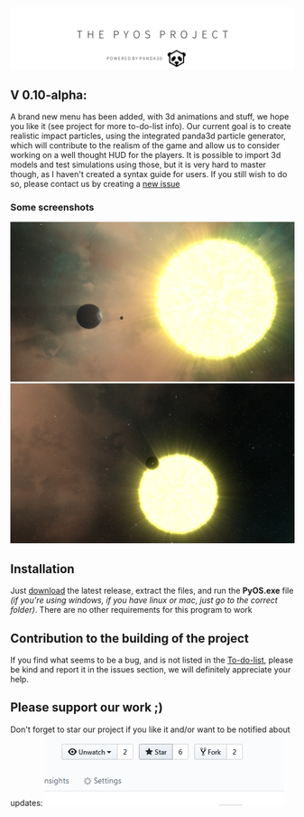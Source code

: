 ![banner](alternate_pyos_banner.png)
## V 0.10-alpha: 
A brand new menu has been added, with 3d animations and stuff, we hope you like it (see project for more to-do-list info). 
Our current goal is to create realistic impact particles, using the integrated panda3d particle generator, which will contribute to the realism of the game and allow us to consider working on a well thought HUD for the players.
It is possible to import 3d models and test simulations using those, but it is very hard to master though, as I haven't created a syntax guide for users. If you still wish to do so, please contact us by creating a [new issue](https://github.com/the-fancy-corporation/The-PyOS-Project/issues/new/choose)

### Some screenshots
![here is the current scenery](Screenshots/Scrnshot_5.png)
![Some other cool shots](Screenshots/Scrnshot_6.png)

## Installation
Just [download](https://github.com/the-fancy-corporation/The-PyOS-Project/releases/download/v0.10-alpha/PyOS-0.10-alpha.zip) the latest release, extract the files, and run the **PyOS.exe** file *(if you're using windows, if you have linux or mac, just go to the correct folder)*.
There are no other requirements for this program to work

## Contribution to the building of the project
If you find what seems to be a bug, and is not listed in the [To-do-list](https://github.com/the-fancy-corporation/The-PyOS-Project/projects/1), please be kind and report it in the issues section, we will definitely appreciate your help.

## Please support our work ;)
Don't forget to star our project if you like it and/or want to be notified about updates:
![pic](star_project.png)
